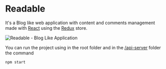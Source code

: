 # Readable
It's a Blog like web application with content and comments management made with [React](https://github.com/facebook/react) using the [Redux](https://github.com/reactjs/redux) store.

![Readable - Blog Like Application](https://s3.amazonaws.com/in3d-site/portfolio/readable.jpg "Readable Project")

You can run the project using in the root folder and in the [/api-server](https://github.com/mmoraisa/readable/tree/master/api-server) folder the command
```javascript
npm start
```